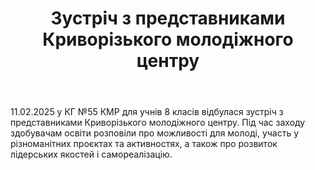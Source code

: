 ﻿---
title: Зустріч з представниками Криворізького молодіжного центру
---

11.02.2025 у КГ №55 КМР для учнів 8 класів відбулася зустріч з представниками Криворізького молодіжного центру. Під час заходу здобувачам освіти розповіли про можливості для молоді, участь у різноманітних проєктах та активностях, а також про розвиток лідерських якостей і самореалізацію.

<slideshow />